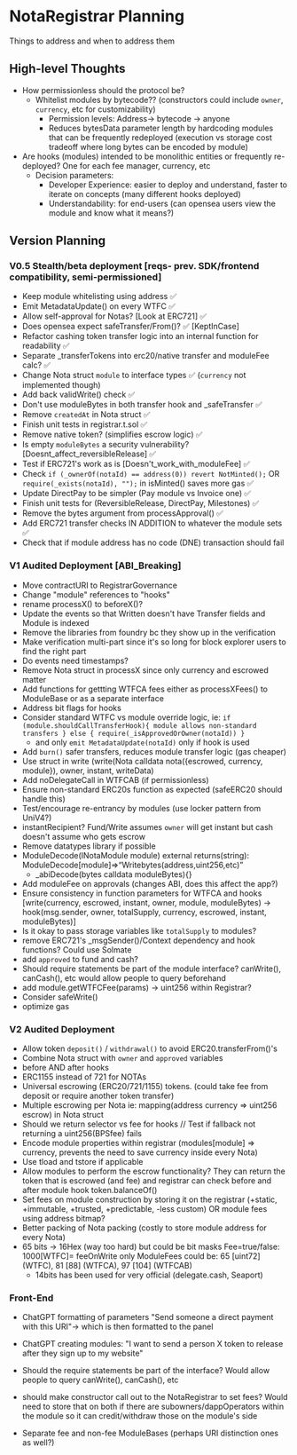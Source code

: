 # NotaRegistrar Planning
Things to address and when to address them
## High-level Thoughts
* How permissionless should the protocol be? 
    * Whitelist modules by bytecode?? (constructors could include `owner`, `currency`, etc for customizability)
        * Permission levels: Address-> bytecode -> anyone
        * Reduces bytesData parameter length by hardcoding modules that can be frequently redeployed (execution vs storage cost tradeoff where long bytes can be encoded by module)
* Are hooks (modules) intended to be monolithic entities or frequently re-deployed? One for each fee manager, currency, etc
    * Decision parameters: 
        * Developer Experience: easier to deploy and understand, faster to iterate on concepts (many different hooks deployed)
        * Understandability: for end-users (can opensea users view the module and know what it means?)

## Version Planning
### V0.5 Stealth/beta deployment [reqs- prev. SDK/frontend compatibility, semi-permissioned]
* Keep module whitelisting using address ✅
* Emit MetadataUpdate() on every WTFC ✅
* Allow self-approval for Notas? [Look at ERC721] ✅
* Does opensea expect safeTransfer/From()? ✅ [KeptInCase]
* Refactor cashing token transfer logic into an internal function for readability ✅
* Separate _transferTokens into erc20/native transfer and moduleFee calc? ✅
* Change Nota struct `module` to interface types ✅ (`currency` not implemented though)
* Add back validWrite() check ✅
* Don't use moduleBytes in both transfer hook and _safeTransfer ✅
* Remove `createdAt` in Nota struct ✅
* Finish unit tests in registrar.t.sol ✅
* Remove native token? (simplifies escrow logic) ✅
* Is empty `moduleBytes` a security vulnerability? [Doesnt_affect_reversibleRelease] ✅
* Test if ERC721's work as is [Doesn't_work_with_moduleFee] ✅
* Check `if (_ownerOf(notaId) == address(0)) revert NotMinted();` OR `require(_exists(notaId), "");` in isMinted() saves more gas ✅
* Update DirectPay to be simpler (Pay module vs Invoice one) ✅
* Finish unit tests for (ReversibleRelease, DirectPay, Milestones) ✅
* Remove the bytes argument from processApproval() ✅
* Add ERC721 transfer checks IN ADDITION to whatever the module sets ✅
* Check that if module address has no code (DNE) transaction should fail

### V1 Audited Deployment [ABI_Breaking]
* Move contractURI to RegistrarGovernance
* Change "module" references to "hooks"
* rename processX() to beforeX()?
* Update the events so that Written doesn't have Transfer fields and Module is indexed
* Remove the libraries from foundry bc they show up in the verification
* Make verification multi-part since it's so long for block explorer users to find the right part
* Do events need timestamps?
* Remove Nota struct in processX since only currency and escrowed matter
* Add functions for gettting WTFCA fees either as processXFees() to ModuleBase or as a separate interface
* Address bit flags for hooks
* Consider standard WTFC vs module override logic, ie: `if (module.shouldCallTransferHook){ module allows non-standard transfers } else { require(_isApprovedOrOwner(notaId)) }`
    * and only `emit MetadataUpdate(notaId)` only if hook is used
* Add `burn()` safer transfers, reduces module transfer logic (gas cheaper)
* Use struct in write (write(Nota calldata nota({escrowed, currency, module}), owner, instant, writeData)
* Add noDelegateCall in WTFCAB (if permissionless)
* Ensure non-standard ERC20s function as expected (safeERC20 should handle this)
* Test/encourage re-entrancy by modules (use locker pattern from UniV4?)
* instantRecipient? Fund/Write assumes `owner` will get instant but cash doesn't assume who gets escrow
* Remove datatypes library if possible
* ModuleDecode(INotaModule module) external returns(string): ModuleDecode[module]=>“Writebytes(address,uint256,etc)”
    * _abiDecode(bytes calldata moduleBytes){}
* Add moduleFee on approvals (changes ABI, does this affect the app?)
* Ensure consistency in function parameters for WTFCA and hooks
    [write(currency, escrowed, instant, owner, module, moduleBytes) -> 
     hook(msg.sender, owner, totalSupply, currency, escrowed, instant, moduleBytes)]
* Is it okay to pass storage variables like `totalSupply` to modules?
* remove ERC721's _msgSender()/Context dependency and hook functions? Could use Solmate
* add `approved` to fund and cash?
* Should require statements be part of the module interface? canWrite(), canCash(), etc would allow people to query beforehand
* add module.getWTFCFee(params) -> uint256 within Registrar?
* Consider safeWrite()
* optimize gas

### V2 Audited Deployment
* Allow token `deposit()` / `withdrawal()` to avoid ERC20.transferFrom()'s
* Combine Nota struct with `owner` and `approved` variables
* before AND after hooks 
* ERC1155 instead of 721 for NOTAs
* Universal escrowing (ERC20/721/1155) tokens. (could take fee from deposit or require another token transfer)
* Multiple escrowing per Nota ie: mapping(address currency => uint256 escrow) in Nota struct
* Should we return selector vs fee for hooks  // Test if fallback not returning a uint256(BPSfee) fails
* Encode module properties within registrar (modules[module] => currency, prevents the need to save currency inside every Nota)
* Use tload and tstore if applicable
* Allow modules to perform the escrow functionality? They can return the token that is escrowed (and fee) and registrar can check before and after module hook token.balanceOf()
* Set fees on module construction by storing it on the registrar (+static, +immutable, +trusted, +predictable, -less custom) OR module fees using address bitmap? 
* Better packing of Nota packing (costly to store module address for every Nota) 
* 65 bits -> 16Hex (way too hard) but could be bit masks Fee=true/false: 1000[WTFC]= feeOnWrite only
    ModuleFees could be: 65 [uint72] (WTFC), 81 [88] (WTFCA), 97 [104] (WTFCAB)
    * 14bits has been used for very official (delegate.cash, Seaport)

### Front-End
* ChatGPT formatting of parameters "Send someone a direct payment with this URI"-> which is then formatted to the panel
* ChatGPT creating modules: "I want to send a person X token to release after they sign up to my website"

* Should the require statements be part of the interface? Would allow people to query canWrite(), canCash(), etc
* should make constructor call out to the NotaRegistrar to set fees? Would need to store that on both if there are subowners/dappOperators within the module so it can credit/withdraw those on the module's side
* Separate fee and non-fee ModuleBases (perhaps URI distinction ones as well?)